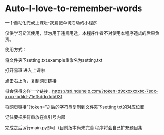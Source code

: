 # Auto-I-love-to-remember-words

一个自动化完成上课啦-我爱记单词活动的小程序

仅供学习交流使用，请勿用于违规用途，本程序作者不对使用本程序造成的后果负责。  

  

使用方式：

将文件夹下setting.txt.example重命名为setting.txt

打开易班 进入上课啦

点击右上角，复制网页链接

将会获得这样一个链接：https://skl.hduhelp.com/?token=d9cxxxxxxbc-7sdx-xxxx-bddd-71ef5dddddb03f

将网页链接"?token="之后的字符串复制到文件夹下setting.txt的对应位置

记住要把字符串放在单引号内部

完成之后运行main.py即可（目前版本尚未完善 程序将会自己扩充题目集